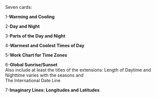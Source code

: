 Seven cards:  
  
1-**Warming and Cooling**  
  
2-**Day and Night**  
  
3-**Parts of the Day and Night**  
  
4-**Warmest and Coolest Times of Day**  
  
5-**Work Chart for Time Zones**  
  
6-**Global Sunrise/Sunset**  
Also include at least the titles of the extensions: Length of Daytime and Nighttime varies with the seasons and  
The International Date Line  
  
7-**Imaginary Lines: Longitudes and Latitudes**